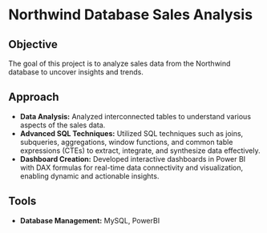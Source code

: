 # Northwind Database Sales Analysis

## Objective
The goal of this project is to analyze sales data from the Northwind database to uncover insights and trends.

## Approach
- **Data Analysis:** Analyzed interconnected tables to understand various aspects of the sales data.
- **Advanced SQL Techniques:** Utilized SQL techniques such as joins, subqueries, aggregations, window functions, and common table expressions (CTEs) to extract, integrate, and synthesize data effectively.
- **Dashboard Creation:** Developed interactive dashboards in Power BI with DAX formulas for real-time data connectivity and visualization, enabling dynamic and actionable insights.

## Tools
- **Database Management:** MySQL, PowerBI
